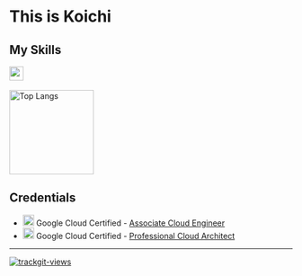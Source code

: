 # This is Koichi

## My Skills

<img height="25" src="https://skillicons.dev/icons?i=html,css,js,typescript,angular,react,next,swift,java,flutter,python,go,firebase,docker,gcp" /> <br /><br />
<img alt="Top Langs" height="150px" src="https://github-readme-stats.vercel.app/api/top-langs/?username=tkou15&layout=compact&show_icons=true&theme=dracula" />

## Credentials
- <img height="20" src="https://skillicons.dev/icons?i=gcp" /> Google Cloud Certified - [Associate Cloud Engineer](https://google.accredible.com/334967a4-de96-4a13-9a46-ca0f901e4fb3)
- <img height="20" src="https://skillicons.dev/icons?i=gcp" /> Google Cloud Certified - [Professional Cloud Architect](https://google.accredible.com/8380b048-b3f3-4006-9656-cb56deabb111)


---
<a href="https://trackgit.com">
  <img src="https://us-central1-trackgit-analytics.cloudfunctions.net/token/ping/lr09kkmn4b8h1ckfrwrl" alt="trackgit-views" />
</a>
